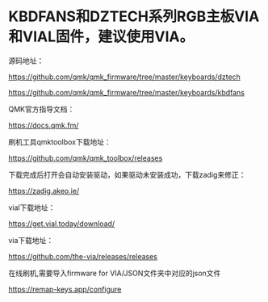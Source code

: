 # KBDFANS和DZTECH系列RGB主板VIA和VIAL固件，建议使用VIA。

源码地址：

https://github.com/qmk/qmk_firmware/tree/master/keyboards/dztech

https://github.com/qmk/qmk_firmware/tree/master/keyboards/kbdfans

QMK官方指导文档：

https://docs.qmk.fm/

刷机工具qmktoolbox下载地址：

https://github.com/qmk/qmk_toolbox/releases

下载完成后打开会自动安装驱动，如果驱动未安装成功，下载zadig来修正：

https://zadig.akeo.ie/

vial下载地址：

https://get.vial.today/download/

via下载地址：

https://github.com/the-via/releases/releases

在线刷机,需要导入firmware for VIA/JSON文件夹中对应的json文件

https://remap-keys.app/configure
